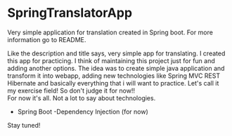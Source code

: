 # SpringTranslatorApp
Very simple application for translation created in Spring boot. For more information go to README.



  Like the description and title says, very simple app for translating. I created this app for practicing. I think of maintaining this project just for fun and adding another options. The idea was to create simple java application and 
transform it into webapp, adding new technologies like Spring MVC REST Hibernate and basically everything that i will want to practice. Let's call it my exercise field! So don't judge it for now!!  
  For now it's all. Not a lot to say about technologies.
- Spring Boot
-Dependency Injection
(for now)

Stay tuned!
